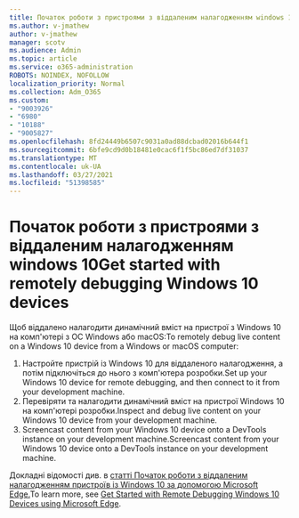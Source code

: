 ```yaml
---
title: Початок роботи з пристроями з віддаленим налагодженням windows 10
ms.author: v-jmathew
author: v-jmathew
manager: scotv
ms.audience: Admin
ms.topic: article
ms.service: o365-administration
ROBOTS: NOINDEX, NOFOLLOW
localization_priority: Normal
ms.collection: Adm_O365
ms.custom:
- "9003926"
- "6980"
- "10188"
- "9005827"
ms.openlocfilehash: 8fd24449b6507c9031a0ad88dcbad02016b644f1
ms.sourcegitcommit: 6bfe9cd9d0b18481e0cac6f1f5bc86ed7df31037
ms.translationtype: MT
ms.contentlocale: uk-UA
ms.lasthandoff: 03/27/2021
ms.locfileid: "51398585"
---
```

# <a name="get-started-with-remotely-debugging-windows-10-devices"></a><span data-ttu-id="b0ff3-102">Початок роботи з пристроями з віддаленим налагодженням windows 10</span><span class="sxs-lookup"><span data-stu-id="b0ff3-102">Get started with remotely debugging Windows 10 devices</span></span>

<span data-ttu-id="b0ff3-103">Щоб віддалено налагодити динамічний вміст на пристрої з Windows 10 на комп'ютері з ОС Windows або macOS:</span><span class="sxs-lookup"><span data-stu-id="b0ff3-103">To remotely debug live content on a Windows 10 device from a Windows or macOS computer:</span></span>

1. <span data-ttu-id="b0ff3-104">Настройте пристрій із Windows 10 для віддаленого налагодження, а потім підключіться до нього з комп'ютера розробки.</span><span class="sxs-lookup"><span data-stu-id="b0ff3-104">Set up your Windows 10 device for remote debugging, and then connect to it from your development machine.</span></span>
2. <span data-ttu-id="b0ff3-105">Перевіряти та налагодити динамічний вміст на пристрої Windows 10 на комп'ютері розробки.</span><span class="sxs-lookup"><span data-stu-id="b0ff3-105">Inspect and debug live content on your Windows 10 device from your development machine.</span></span>
3. <span data-ttu-id="b0ff3-106">Screencast content from your Windows 10 device onto a DevTools instance on your development machine.</span><span class="sxs-lookup"><span data-stu-id="b0ff3-106">Screencast content from your Windows 10 device onto a DevTools instance on your development machine.</span></span>

<span data-ttu-id="b0ff3-107">Докладні відомості див. в [статті Початок роботи з віддаленим налагодженням пристроїв із Windows 10 за допомогою Microsoft Edge.](https://go.microsoft.com/fwlink/?linkid=2142172)</span><span class="sxs-lookup"><span data-stu-id="b0ff3-107">To learn more, see [Get Started with Remote Debugging Windows 10 Devices using Microsoft Edge](https://go.microsoft.com/fwlink/?linkid=2142172).</span></span>
